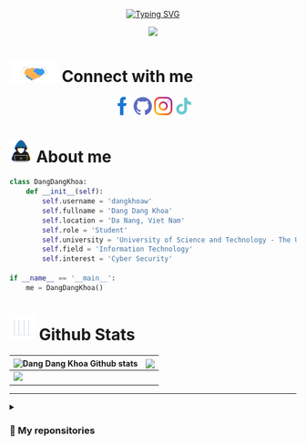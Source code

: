 <p align="center"><a href="https://git.io/typing-svg"><img src="https://readme-typing-svg.demolab.com?font=Fira+Code&duration=3500&pause=1000&color=18E532&size=30&center=true&width=500&height=70&lines=Hi+%2C+I'm+Dang+Dang+Khoa" alt="Typing SVG" /></a></p>

<p align="center"><a href="https://visitcount.itsvg.in">
  <img src="https://visitcount.itsvg.in/api?id=dangkhoaw&label=Profile%20Views&color=1&icon=2&pretty=true" />
</a></p>

# <img  src="src/handshake.gif" width = 85px> Connect with me

<p align="center">
  <a href = 'https://facebook.com/khoaw.dang'><img width = '32px' src="src/facebook-alt.svg"/></a>  
  <a href = 'https://github.com/dangkhoaw'><img width = '32px'  src="src/github.svg"/></a>            
  <a href = 'https://www.instagram.com/_dang_khoaw_'><img width = '32px'  src="src/instagram.svg"/></a>
  <a href = 'https://www.tiktok.com/@dang.khoaw'><img width = '32px' src="src/tiktok.svg"/></a>
</p>

# <img src="src/about_me.gif" width = 40px> About me

```python
class DangDangKhoa:
    def __init__(self):
        self.username = 'dangkhoaw'
        self.fullname = 'Dang Dang Khoa'
        self.location = 'Da Nang, Viet Nam'
        self.role = 'Student'
        self.university = 'University of Science and Technology - The University of Danang (DUT)'
        self.field = 'Information Technology'
        self.interest = 'Cyber Security'

if __name__ == '__main__':
    me = DangDangKhoa()
```

# <a align='left'><img src="src/Statistics.gif" width = 45px></a> Github Stats

<div align="center">
  <table>
    <thead>
      <tr>
        <th>
          <a>
            <img align="center" src="https://github-readme-stats.vercel.app/api?username=dangkhoaw&include_all_commits=true&count_private=true&show_icons=true&line_height=20&theme=tokyonight" alt="Dang Dang Khoa Github stats" />
          </a>
        </th>
        <th>
          <a>
            <img align="center" src="https://github-readme-stats.vercel.app/api/top-langs/?username=dangkhoaw&layout=compact&hide_progress=true&line_height=20&theme=tokyonight" />
          </a>
        </th>
      </tr>
    </thead>
    <tbody>
      <tr>
        <td colspan="2">
          <img src="https://github-readme-activity-graph.vercel.app/graph?username=dangkhoaw&theme=tokyo-night" />
        </td>
      </tr>
    </tbody>
  </table>
</div>

---

<details><summary><h3> 📂 My reponsitories </h3></summary>

<div>
  <p align="center">
    <a href="https://github.com/dangkhoaw/Student-Management">
      <img align="center" src="https://github-readme-stats.vercel.app/api/pin/?username=dangkhoaw&repo=Student-Management&theme=tokyonight" />
    </a>
    <a href="https://github.com/dangkhoaw/Net-Management">
      <img align="center" src="https://github-readme-stats.vercel.app/api/pin/?username=dangkhoaw&repo=Net-Management&theme=tokyonight" />
    </a>
    <a href="https://github.com/dangkhoaw/CTF">
      <img align="center" src="https://github-readme-stats.vercel.app/api/pin/?username=dangkhoaw&repo=CTF&theme=tokyonight" />
    </a>
    <a href="https://github.com/dangkhoaw/ransomware">
      <img align="center" src="https://github-readme-stats.vercel.app/api/pin/?username=dangkhoaw&repo=ransomware&theme=tokyonight" />
    </a>
    <a href="https://github.com/dangkhoaw/dangkhoaw">
      <img align="center" src="https://github-readme-stats.vercel.app/api/pin/?username=dangkhoaw&repo=dangkhoaw&theme=tokyonight" />
    </a>
  </p>
</div>
